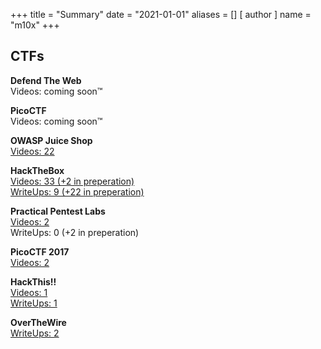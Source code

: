 +++
title = "Summary"
date = "2021-01-01"
aliases = []
[ author ]
  name = "m10x"
+++

## CTFs

**Defend The Web**  
Videos: coming soon™

**PicoCTF**  
Videos: coming soon™

**OWASP Juice Shop**  
[Videos: 22](https://www.youtube.com/watch?v=kXnW0hsu1Ak&list=PL0KsKbv1Ukpk79b5VYqMuLK9HWCljcAHV)

**HackTheBox**  
[Videos: 33 (+2 in preperation)](https://www.youtube.com/watch?v=86gEqTYCaTA&list=PL0KsKbv1UkpkzTS70KZMBUW2gLrgZMHOW)  
[WriteUps: 9 (+22 in preperation)](https://www.m10x.de/category/ctf-wargame/hackthebox/)

**Practical Pentest Labs**  
[Videos: 2](https://www.youtube.com/watch?v=SnHteZdV43U&list=PL0KsKbv1Ukpm_GMLj16e9-2o_iKS43LrN)  
WriteUps: 0 (+2 in preperation)  

**PicoCTF 2017**  
[Videos: 2](https://www.youtube.com/watch?v=EW0O7Kov2Zg&list=PL0KsKbv1UkplCAgvdGutxQ12NMWlMy30q)

**HackThis!!**  
[Videos: 1](https://www.youtube.com/watch?v=G7O8Zh9dPbk&list=PL0KsKbv1UkpnPmJ2o5p6hO0aS0T41590m)  
[WriteUps: 1](https://www.m10x.de/category/ctf-wargame/hackthis/)

**OverTheWire**  
[WriteUps: 2](https://www.m10x.de/category/ctf-wargame/overthewire/)
